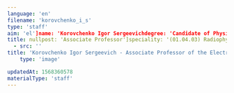 ```yaml
---
language: 'en'
filename: 'korovchenko_i_s'
type: 'staff'
aim: 'el']name: 'Korovchenko Igor Sergeevichdegree: 'Candidate of Physico-Mathematical Sciences'
title: nullpost: 'Associate Professor']speciality: '(01.04.03) Radiophysicscontacts: []avatar:
  - src: ''
title: 'Korovchenko Igor Sergeevich - Associate Professor of the Electronics Department'
    type: 'image'

updatedAt: 1568360578
materialType: 'staff'
---
```


